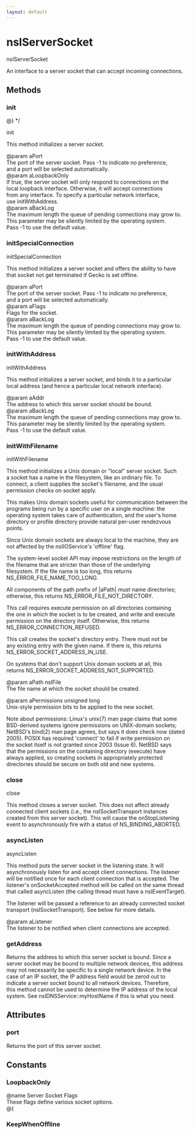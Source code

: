 ```yaml
---
layout: default
---
```


# nsIServerSocket #
  
nsIServerSocket  
  
An interface to a server socket that can accept incoming connections.  
  

## Methods ##

### init ###
 @} */  
  
init  
  
This method initializes a server socket.  
  
@param aPort  
       The port of the server socket.  Pass -1 to indicate no preference,  
       and a port will be selected automatically.  
@param aLoopbackOnly  
       If true, the server socket will only respond to connections on the  
       local loopback interface.  Otherwise, it will accept connections  
       from any interface.  To specify a particular network interface,  
       use initWithAddress.  
@param aBackLog  
       The maximum length the queue of pending connections may grow to.  
       This parameter may be silently limited by the operating system.  
       Pass -1 to use the default value.  
  

### initSpecialConnection ###
  
initSpecialConnection  
  
This method initializes a server socket and offers the ability to have  
that socket not get terminated if Gecko is set offline.  
  
@param aPort  
       The port of the server socket.  Pass -1 to indicate no preference,  
       and a port will be selected automatically.  
@param aFlags  
       Flags for the socket.  
@param aBackLog  
       The maximum length the queue of pending connections may grow to.  
       This parameter may be silently limited by the operating system.  
       Pass -1 to use the default value.  
  

### initWithAddress ###
  
initWithAddress  
  
This method initializes a server socket, and binds it to a particular  
local address (and hence a particular local network interface).  
  
@param aAddr  
       The address to which this server socket should be bound.  
@param aBackLog  
       The maximum length the queue of pending connections may grow to.  
       This parameter may be silently limited by the operating system.  
       Pass -1 to use the default value.  
  

### initWithFilename ###
  
initWithFilename  
  
This method initializes a Unix domain or "local" server socket. Such  
a socket has a name in the filesystem, like an ordinary file. To  
connect, a client supplies the socket's filename, and the usual  
permission checks on socket apply.  
  
This makes Unix domain sockets useful for communication between the  
programs being run by a specific user on a single machine: the  
operating system takes care of authentication, and the user's home  
directory or profile directory provide natural per-user rendezvous  
points.  
  
Since Unix domain sockets are always local to the machine, they are  
not affected by the nsIIOService's 'offline' flag.  
  
The system-level socket API may impose restrictions on the length of  
the filename that are stricter than those of the underlying  
filesystem. If the file name is too long, this returns  
NS_ERROR_FILE_NAME_TOO_LONG.  
  
All components of the path prefix of |aPath| must name directories;  
otherwise, this returns NS_ERROR_FILE_NOT_DIRECTORY.  
  
This call requires execute permission on all directories containing  
the one in which the socket is to be created, and write and execute  
permission on the directory itself. Otherwise, this returns  
NS_ERROR_CONNECTION_REFUSED.  
  
This call creates the socket's directory entry. There must not be  
any existing entry with the given name. If there is, this returns  
NS_ERROR_SOCKET_ADDRESS_IN_USE.  
  
On systems that don't support Unix domain sockets at all, this  
returns NS_ERROR_SOCKET_ADDRESS_NOT_SUPPORTED.  
  
@param aPath nsIFile  
       The file name at which the socket should be created.  
  
@param aPermissions unsigned long  
       Unix-style permission bits to be applied to the new socket.  
  
Note about permissions: Linux's unix(7) man page claims that some  
BSD-derived systems ignore permissions on UNIX-domain sockets;  
NetBSD's bind(2) man page agrees, but says it does check now (dated  
2005). POSIX has required 'connect' to fail if write permission on  
the socket itself is not granted since 2003 (Issue 6). NetBSD says  
that the permissions on the containing directory (execute) have  
always applied, so creating sockets in appropriately protected  
directories should be secure on both old and new systems.  
  

### close ###
  
close  
  
This method closes a server socket.  This does not affect already  
connected client sockets (i.e., the nsISocketTransport instances  
created from this server socket).  This will cause the onStopListening  
event to asynchronously fire with a status of NS_BINDING_ABORTED.  
  

### asyncListen ###
  
asyncListen  
  
This method puts the server socket in the listening state.  It will  
asynchronously listen for and accept client connections.  The listener  
will be notified once for each client connection that is accepted.  The  
listener's onSocketAccepted method will be called on the same thread  
that called asyncListen (the calling thread must have a nsIEventTarget).  
  
The listener will be passed a reference to an already connected socket  
transport (nsISocketTransport).  See below for more details.  
  
@param aListener  
       The listener to be notified when client connections are accepted.  
  

### getAddress ###
  
Returns the address to which this server socket is bound.  Since a  
server socket may be bound to multiple network devices, this address  
may not necessarily be specific to a single network device.  In the  
case of an IP socket, the IP address field would be zerod out to  
indicate a server socket bound to all network devices.  Therefore,  
this method cannot be used to determine the IP address of the local  
system.  See nsIDNSService::myHostName if this is what you need.  
  

## Attributes ##

### port ###
  
Returns the port of this server socket.  
  

## Constants ##

### LoopbackOnly ###
  
@name Server Socket Flags  
These flags define various socket options.  
@{  
  

### KeepWhenOffline ###
